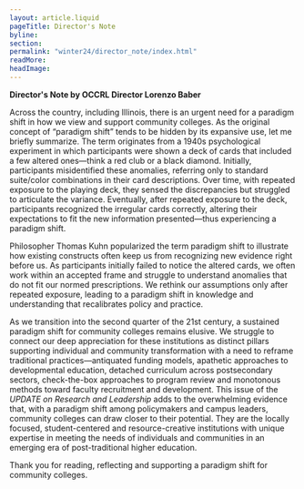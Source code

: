 ```yaml
---
layout: article.liquid
pageTitle: Director's Note
byline: 
section: 
permalink: "winter24/director_note/index.html"
readMore: 
headImage: 
---
```

<ilw-content width="page">

**Director's Note by OCCRL Director Lorenzo Baber** 

Across the country, including Illinois, there is an urgent need for a paradigm shift in how we view and support community colleges. As the original concept of “paradigm shift” tends to be hidden by its expansive use, let me briefly summarize. The term originates from a 1940s psychological experiment in which participants were shown a deck of cards that included a few altered ones—think a red club or a black diamond. Initially, participants misidentified these anomalies, referring only to standard suite/color combinations in their card descriptions. Over time, with repeated exposure to the playing deck, they sensed the discrepancies but struggled to articulate the variance. Eventually, after repeated exposure to the deck, participants recognized the irregular cards correctly, altering their expectations to fit the new information presented—thus experiencing a paradigm shift.
  
Philosopher Thomas Kuhn popularized the term paradigm shift to illustrate how existing constructs often keep us from recognizing new evidence right before us. As participants initially failed to notice the altered cards, we often work within an accepted frame and struggle to understand anomalies that do not fit our normed prescriptions. We rethink our assumptions only after repeated exposure, leading to a paradigm shift in knowledge and understanding that recalibrates policy and practice.
  
As we transition into the second quarter of the 21st century, a sustained paradigm shift for community colleges remains elusive. We struggle to connect our deep appreciation for these institutions as distinct pillars supporting individual and community transformation with a need to reframe traditional practices—antiquated funding models, apathetic approaches to developmental education, detached curriculum across postsecondary sectors, check-the-box approaches to program review and monotonous methods toward faculty recruitment and development. This issue of the *UPDATE on Research and Leadership* adds to the overwhelming evidence that, with a paradigm shift among policymakers and campus leaders, community colleges can draw closer to their potential. They are the locally focused, student-centered and resource-creative institutions with unique expertise in meeting the needs of individuals and communities in an emerging era of post-traditional higher education.
  
Thank you for reading, reflecting and supporting a paradigm shift for community colleges.

</ilw-content>
